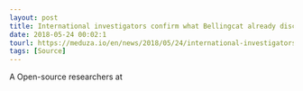 ```yaml
---
layout: post
title: International investigators confirm what Bellingcat already discovered: MH17 was brought down by Russia's 53rd Anti-Aircraft Missile Brigade
date: 2018-05-24 00:02:1
tourl: https://meduza.io/en/news/2018/05/24/international-investigators-confirm-what-bellingcat-already-discovered-mh17-was-brought-down-by-russia-s-53rd-anti-aircraft-missile-brigade
tags: [Source]
---
```

A Open-source researchers at 